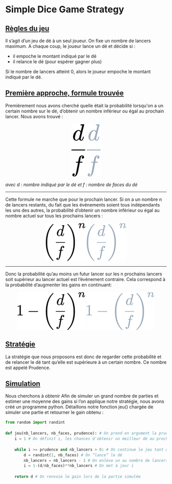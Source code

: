 # Simple Dice Game Strategy
## <u>Règles du jeu</u>
Il s’agit d’un jeu de dé à un seul joueur. On fixe un nombre de lancers maximum.
A chaque coup, le joueur lance un dé et décide si :
<ul>
    <li>il empoche le montant indiqué par le dé</li>
    <li>il relance le dé (pour espérer gagner plus)</li>
</ul>

Si le nombre de lancers atteint 0, alors le joueur empoche le montant indiqué par le dé.

## <u>Première approche, formule trouvée</u> 
Premièrement nous avons cherché quelle était la probabilité lorsqu'on a un certain nombre sur le dé, d’obtenir un nombre 
inférieur ou égal au prochain lancer. Nous avons trouvé : 

<p align="center">
    <img width="44" height="164" src="readme_data/images/frac_d_f.png#gh-light-mode-only">
    <img width="44" height="164" src="readme_data/images/frac_d_f_darkmode.png#gh-dark-mode-only">
</p>

<em>avec d : nombre indiqué par le dé
et f : nombre de faces du dé</em>

---

Cette formule ne marche que pour le prochain lancer. Si on a un nombre n de lancers restants, du fait que les événements soient tous indépendants les uns des autres, la probabilité 
d’obtenir un nombre inférieur ou égal au nombre actuel sur tous les prochains lancers :


<p align="center">
    <img width="124" height="118,66" src="readme_data/images/left(_frac_d_f_r.png#gh-light-mode-only">
    <img width="124" height="118,66" src="readme_data/images/left(_frac_d_f_r_darmode.png#gh-dark-mode-only">
</p>

---

Donc la probabilité qu’au moins un futur lancer sur les n prochains lancers soit supérieur au lancer actuel est l’événement contraire. Cela correspond à la probabilité 
d’augmenter les gains en continuant:

<p align="center">
    <img width="212" height="118,66" src="readme_data/images/1_-_left(_frac_d.png#gh-light-mode-only">
    <img width="212" height="118,66" src="readme_data/images/1_-_left(_frac_d_darmode.png#gh-dark-mode-only">
</p>

## <u>Stratégie</u> 
La stratégie que nous proposons est donc de regarder cette probabilité et de relancer le dé tant qu’elle est supérieure à un certain nombre. Ce nombre est appelé Prudence.


## <u>Simulation</u> 
Nous cherchons à obtenir 
Afin de simuler un grand nombre de parties et estimer une moyenne des gains si l’on applique notre stratégie, nous avons créé un programme python. Détaillons notre fonction 
jeu() chargée de simuler une partie et retourner le gain obtenu :

```python
from random import randint

def jeu(nb_lancers, nb_faces, prudence): # On prend en argument la prudence, le nb de lancers et le nb de faces
    i = 1 # On définit i, les chances d'obtenir un meilleur dé au prochain lancer 
    
    while i >= prudence and nb_lancers > 0: # On continue le jeu tant qu’il reste au moins un lancer et que i est supérieur à la prudence/100
        d = randint(1, nb_faces) # On “lance” le dé
        nb_lancers = nb_lancers - 1 # On enlève un au nombre de lancers
        i = 1-(d/nb_faces)**nb_lancers # On met à jour i
        
    return d # On renvoie le gain lors de la partie simulée
```